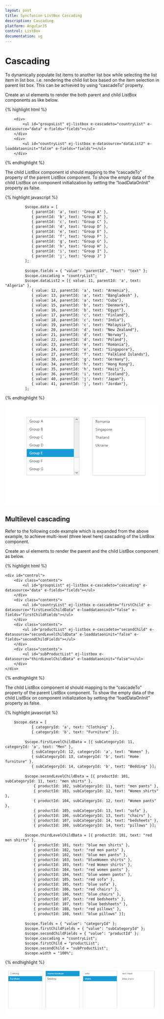 ```yaml
---
layout: post
title: Syncfusion ListBox Cascading
description: Cascading
platform: AngularJS
control: ListBox
documentation: ug
---
```


# Cascading

To dynamically populate list items to another list box while selecting the list item in list box. i.e. rendering the child list box based on the item selection in parent list box. This can be achieved by using “cascadeTo” property.

Create an ul elements to render the both parent and child ListBox components as like below.

{% highlight html %}

        <div>
            <ul id="groupsList" ej-listbox e-cascadeto="countryList" e-datasource="data" e-fields="fields"></ul>
        </div>
        <div>
            <ul id="countryList" ej-listbox e-datasource="dataList2" e-loaddataoninit="false" e-fields="fields"></ul>
        </div>
        
{% endhighlight %}

The child ListBox component id should mapping to the “cascadeTo” property of the parent ListBox component. To show the empty data of the child ListBox on component initialization by setting the “loadDataOnInit” property as false.

{% highlight javascript %}
            
             $scope.data = [
                { parentId: 'a', text: "Group A" },
                { parentId: 'b', text: "Group B" },
                { parentId: 'c', text: "Group C" },
                { parentId: 'd', text: "Group D" },
                { parentId: 'e', text: "Group E" },
                { parentId: 'f', text: "Group F" },
                { parentId: 'g', text: "Group G" },
                { parentId: 'h', text: "Group H" },
                { parentId: 'i', text: "Group I" },
                { parentId: 'j', text: "Group J" }
             ];

             $scope.fields = { "value": "parentId", "text": "text" };
             $scope.cascading = "countryList";
             $scope.dataList2 = [{ value: 11, parentId: 'a', text: "Algeria" },
                { value: 12, parentId: 'a', text: "Armenia"},
                { value: 13, parentId: 'a', text: "Bangladesh" },
                { value: 14, parentId: 'a', text: "Cuba"},
                { value: 15, parentId: 'b', text: "Denmark"},
                { value: 16, parentId: 'b', text: "Egypt"},
                { value: 17, parentId: 'c', text: "Finland"},
                { value: 18, parentId: 'c', text: "India"},
                { value: 19, parentId: 'c', text: "Malaysia"},
                { value: 20, parentId: 'd', text: "New Zealand"},
                { value: 21, parentId: 'd', text: "Norway"},
                { value: 22, parentId: 'd', text: "Poland"},
                { value: 23, parentId: 'e', text: "Romania"},
                { value: 24, parentId: 'e', text: "Singapore"},
                { value: 27, parentId: 'f', text: "Falkland Islands"},
                { value: 30, parentId: 'g', text: "Germany"},
                { value: 34, parentId: 'h', text: "Hong Kong"},
                { value: 35, parentId: 'h', text: "Haiti"},
                { value: 36, parentId: 'i', text: "Iceland"},
                { value: 40, parentId: 'j', text: "Japan"},
                { value: 41, parentId: 'j', text: "Jordan"},
             ];
{% endhighlight %}

![Cascading](Cascading_images\Cascading_img1.png)

## Multilevel cascading

Refer to the following code example which is expanded from the above example, to achieve multi-level (three level here) cascading of the ListBox component.

Create an ul elements to render the parent and the child ListBox component as below.

{% highlight html %}
      
    <div id="control">
        <div class="contents">
            <ul id="groupsList" ej-listbox e-cascadeto="cascading" e-datasource="data" e-fields="fields"></ul>
        </div>
        <div class="contents">
            <ul id="countryList" ej-listbox e-cascadeto="firstChild" e-datasource="firstLevelChildData" e-loaddataoninit="false" e-fields="firstChildFields"></ul>
        </div>
        <div class="contents">
            <ul id="productList" ej-listbox e-cascadeto="secondChild" e-datasource="secondLevelChildData" e-loaddataoninit="false" e-fields="secondChildFields"></ul>
        </div>
        <div class="contents">
            <ul id="subProductList" ej-listbox e-datasource="thirdLevelChildData" e-loaddataoninit="false"></ul>
        </div>
    </div>

{% endhighlight %}

The child ListBox component id should mapping to the “cascadeTo” property of the parent ListBox component. To show the empty data of the child ListBox on component initialization by setting the “loadDataOnInit” property as false.

{% highlight javascript %}

        $scope.data = [
                { categoryId: 'a', text: "Clothing" },
                { categoryId: 'b', text: "Furniture" }];

             $scope.firstLevelChildData = [{ subCategoryId: 11, categoryId: 'a', text: "Men" },
                { subCategoryId: 12, categoryId: 'a', text: "Women" },
                { subCategoryId: 13, categoryId: 'b', text: "Home furniture" },
                { subCategoryId: 14, categoryId: 'b', text: "Bedding" }];

             $scope.secondLevelChildData = [{ productId: 101, subCategoryId: 11, text: "men shirts" },
                 { productId: 102, subCategoryId: 11, text: "men pants" },
                 { productId: 103, subCategoryId: 12, text: "Women shirts" },
                 { productId: 104, subCategoryId: 12, text: "Women pants" },
                 { productId: 105, subCategoryId: 13, text: "sofa" },
                 { productId: 106, subCategoryId: 13, text: "chairs" },
                 { productId: 107, subCategoryId: 14, text: "bedsheets" },
                 { productId: 108, subCategoryId: 14, text: "pillows" }];

             $scope.thirdLevelChildData = [{ productId: 101, text: "red men shirts" },
                 { productId: 101, text: "blue men shirts" },
                 { productId: 102, text: "red men pants" },
                 { productId: 102, text: "blue men pants" },
                 { productId: 103, text: "blueWomen shirts" },
                 { productId: 103, text: "red Women shirts" },
                 { productId: 104, text: "red women pants" },
                 { productId: 104, text: "blue women pants" },
                 { productId: 105, text: "red sofa" },
                 { productId: 105, text: "blue sofa" },
                 { productId: 106, text: "red chairs" },
                 { productId: 106, text: "blue chairs" },
                 { productId: 107, text: "red bedsheets" },
                 { productId: 107, text: "blue bedsheets" },
                 { productId: 108, text: "red pillows" },
                 { productId: 108, text: "blue pillows" }];

             $scope.fields = { "value": "categoryId" };
             $scope.firstChildFields = { "value": "subCategoryId" };
             $scope.secondChildFields = { "value": "productId" };
             $scope.cascading = "countryList";
             $scope.firstChild = "productList";
             $scope.secondChild = "subProductList";
             $scope.width = "100%";

{% endhighlight %}

![Multilevel cascading](Cascading_images\Cascading_img2.png)